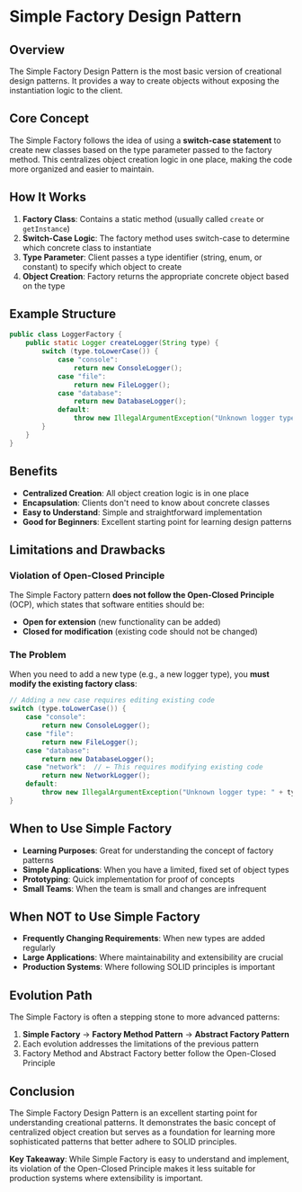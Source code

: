 # Simple Factory Design Pattern

## Overview

The Simple Factory Design Pattern is the most basic version of creational design patterns. It provides a way to create objects without exposing the instantiation logic to the client.

## Core Concept

The Simple Factory follows the idea of using a **switch-case statement** to create new classes based on the type parameter passed to the factory method. This centralizes object creation logic in one place, making the code more organized and easier to maintain.

## How It Works

1. **Factory Class**: Contains a static method (usually called `create` or `getInstance`)
2. **Switch-Case Logic**: The factory method uses switch-case to determine which concrete class to instantiate
3. **Type Parameter**: Client passes a type identifier (string, enum, or constant) to specify which object to create
4. **Object Creation**: Factory returns the appropriate concrete object based on the type

## Example Structure

```java
public class LoggerFactory {
    public static Logger createLogger(String type) {
        switch (type.toLowerCase()) {
            case "console":
                return new ConsoleLogger();
            case "file":
                return new FileLogger();
            case "database":
                return new DatabaseLogger();
            default:
                throw new IllegalArgumentException("Unknown logger type: " + type);
        }
    }
}
```

## Benefits

- **Centralized Creation**: All object creation logic is in one place
- **Encapsulation**: Clients don't need to know about concrete classes
- **Easy to Understand**: Simple and straightforward implementation
- **Good for Beginners**: Excellent starting point for learning design patterns

## Limitations and Drawbacks

### Violation of Open-Closed Principle

The Simple Factory pattern **does not follow the Open-Closed Principle** (OCP), which states that software entities should be:

- **Open for extension** (new functionality can be added)
- **Closed for modification** (existing code should not be changed)

### The Problem

When you need to add a new type (e.g., a new logger type), you **must modify the existing factory class**:

```java
// Adding a new case requires editing existing code
switch (type.toLowerCase()) {
    case "console":
        return new ConsoleLogger();
    case "file":
        return new FileLogger();
    case "database":
        return new DatabaseLogger();
    case "network":  // ← This requires modifying existing code
        return new NetworkLogger();
    default:
        throw new IllegalArgumentException("Unknown logger type: " + type);
}
```

## When to Use Simple Factory

- **Learning Purposes**: Great for understanding the concept of factory patterns
- **Simple Applications**: When you have a limited, fixed set of object types
- **Prototyping**: Quick implementation for proof of concepts
- **Small Teams**: When the team is small and changes are infrequent

## When NOT to Use Simple Factory

- **Frequently Changing Requirements**: When new types are added regularly
- **Large Applications**: Where maintainability and extensibility are crucial
- **Production Systems**: Where following SOLID principles is important

## Evolution Path

The Simple Factory is often a stepping stone to more advanced patterns:

1. **Simple Factory** → **Factory Method Pattern** → **Abstract Factory Pattern**
2. Each evolution addresses the limitations of the previous pattern
3. Factory Method and Abstract Factory better follow the Open-Closed Principle

## Conclusion

The Simple Factory Design Pattern is an excellent starting point for understanding creational patterns. It demonstrates the basic concept of centralized object creation but serves as a foundation for learning more sophisticated patterns that better adhere to SOLID principles.

**Key Takeaway**: While Simple Factory is easy to understand and implement, its violation of the Open-Closed Principle makes it less suitable for production systems where extensibility is important.
